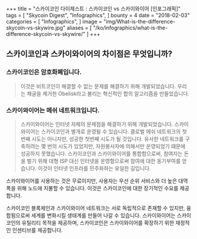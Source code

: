 +++
title = "스카이코인 다이제스트 : 스카이코인 vs 스카이와이어 [인포그래픽]"
tags = [
    "Skycoin Digest",
    "Infographics",
]
bounty = 4
date = "2018-02-03"
categories = [
    "Infographics",
]
image = "img/What-is-the-difference-skycoin-vs-skywire.jpg"
aliases = [
	"/ko/infographics/what-is-the-difference-skycoin-vs-skywire/"
]
+++

## 스카이코인과 스카이와이어의 차이점은 무엇입니까?

### 스카이코인은 암호화폐입니다.
> 이것은 비트코인이 해결할 수 없는 문제를 해결하기 위해 개발되었습니다. 우리는 채굴을 제거한 Obelisk라고 불리는 혁신적인 합의 알고리즘을 만들었습니다.

### 스카이와이어는 메쉬 네트워크입니다.

> 스카이와이어는 인터넷 자체의 문제점을 해결하기 위해 개발되었습니다. 스카이와이어는 스카이코인과 별개로 운영될 수 있습니다. 클로벌 메쉬 네트워크의 첫 번째 시도는 아니지만, 성공한 첫번째 시도가 될 것입니다. 유사한 네트워크를 구축하려는 몇 번의 시도가 있었지만, 자원봉사자에 의해서만 운영되었기 떄문에 성공하지 못했습니다. 스카이코인과 스카이와이어를 통합함으로써, 참여자는 돈을 벌기 위해 대형 ISP 대신 인터넷을 운영함으로써 참여에 대한 동기부여를 얻습니다. 이것이 인터넷 인프라를 민주화하는 유일한 길입니다.

스카이와이어를 사용하는 것은 무료이지만, 사용자는 우선 순위 서비스와 더 높은 대역폭을 위해 노드에 지불할 수 있습니다. 이것은 스카이코인에 대한 장기적인 수요를 제공합니다.

스카이코인 블록체인과 스카이와이어 네트워크는 서로 독립적으로 존재할 수 있지만, 융합됨으로써 세계를 변화시킬 생태계를 만들어 나갈 수 있습니다. 스카이와이어는 스카이코인의 유틸리티 목적을 제공하며, 스카이코인은 스카이와이어를 확장하기 위한 재정적인 인센티브를 제공합니다.
